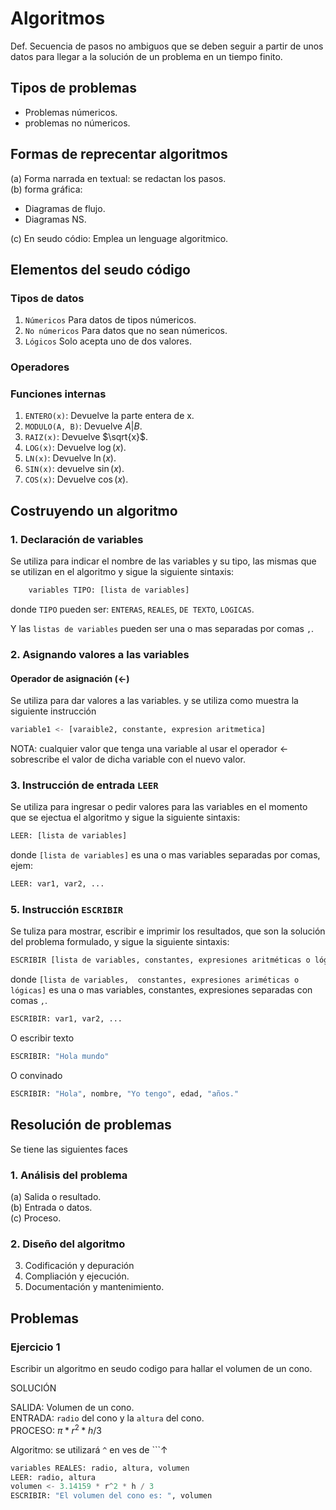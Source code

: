 # Algoritmos

Def. Secuencia de pasos no ambiguos que se deben seguir a partir de unos datos para llegar a la solución de un problema en un tiempo finito.

## Tipos de problemas

* Problemas númericos.
* problemas no númericos.

## Formas de reprecentar algoritmos

(a) Forma narrada en textual: se redactan los pasos.  
(b) forma gráfica:

* Diagramas de flujo.
* Diagramas NS.

(c) En seudo códio: Emplea un lenguage algoritmico.

## Elementos del seudo código

### Tipos de datos

1. ```Númericos``` Para datos de tipos númericos.
2. ```No númericos``` Para datos que no sean númericos.
3. ```Lógicos``` Solo acepta uno de dos valores.

### Operadores

### Funciones internas

1. ```ENTERO(x)```: Devuelve la parte entera de x.
2. ```MODULO(A, B)```: Devuelve $A|B$.
3. ```RAIZ(x)```: Devuelve $\sqrt{x}$.
4. ```LOG(x)```: Devuelve $\log(x)$.
5. ```LN(x)```: Devuelve $\ln(x)$.
6. ```SIN(x)```: devuelve $\sin(x)$.
7. ```COS(x)```: Devuelve $\cos(x)$.

## Costruyendo un algoritmo

### 1. Declaración de variables

Se utiliza para indicar el nombre de las variables y su tipo, las
mismas que se utilizan en el algoritmo y sigue la siguiente
sintaxis:

```python
    variables TIPO: [lista de variables]
```

donde ```TIPO``` pueden ser: ```ENTERAS```, ```REALES```, ```DE TEXTO```,
```LOGICAS```.

Y las ```listas de variables``` pueden ser una o mas separadas por comas
```,```.

### 2. Asignando valores a las variables

#### Operador de asignación ($\leftarrow$)

Se utiliza para dar valores a las variables. y se utiliza como muestra
la siguiente instrucción

```python
variable1 <- [varaible2, constante, expresion aritmetica]
```

NOTA: cualquier valor que tenga una variable al usar el operador
$\leftarrow$ sobrescribe el valor de dicha variable con el nuevo
valor.

### 3. Instrucción de entrada ```LEER```

Se utiliza para ingresar o pedir valores para las variables en el
momento que se ejectua el algoritmo y sigue la siguiente sintaxis:

```python
LEER: [lista de variables]
```

donde ```[lista de variables]``` es una o mas variables separadas
por comas, ejem:

```python
LEER: var1, var2, ...
```

### 5. Instrucción ```ESCRIBIR```

Se tuliza para mostrar, escribir e imprimir los resultados, que son la solución del problema formulado, y sigue la siguiente sintaxis:

```python
ESCRIBIR [lista de variables, constantes, expresiones aritméticas o lógicas]
```

donde ```[lista de variables,  constantes, expresiones ariméticas o lógicas]``` es una o mas
variables, constantes, expresiones separadas con comas ```,```.

```python
ESCRIBIR: var1, var2, ...
```

O escribir texto

```python
ESCRIBIR: "Hola mundo"
```

O convinado

```python
ESCRIBIR: "Hola", nombre, "Yo tengo", edad, "años."
```

## Resolución de problemas

Se tiene las siguientes faces

### 1. Análisis del problema

(a) Salida o resultado.  
(b) Entrada o datos.  
(c) Proceso.

### 2. Diseño del algoritmo

3. Codificación y depuración
4. Compliación y ejecución.
5. Documentación y mantenimiento.

## Problemas

### Ejercicio 1

Escribir un algoritmo en seudo codigo para hallar el volumen de un cono.

SOLUCIÓN

SALIDA: Volumen de un cono.  
ENTRADA: ```radio``` del cono y la ```altura``` del cono.  
PROCESO: $\pi*r^2*h/3$

Algoritmo: se utilizará ```^``` en ves de ```$\uparrow$

```python
variables REALES: radio, altura, volumen
LEER: radio, altura
volumen <- 3.14159 * r^2 * h / 3
ESCRIBIR: "El volumen del cono es: ", volumen
````
